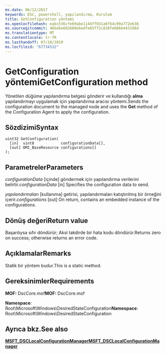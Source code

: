 ```yaml
---
ms.date: 06/12/2017
keywords: DSC, powershell, yapılandırma, Kurulum
title: GetConfiguration yöntemi
ms.openlocfilehash: eabc536cfe69abe1144ff031a6f64c09a772e638
ms.sourcegitcommit: 46bebe692689ebedfe65ff2c828fe666b443198d
ms.translationtype: MT
ms.contentlocale: tr-TR
ms.lasthandoff: 07/10/2019
ms.locfileid: "67734532"
---
```

# <a name="getconfiguration-method"></a><span data-ttu-id="749ef-103">GetConfiguration yöntemi</span><span class="sxs-lookup"><span data-stu-id="749ef-103">GetConfiguration method</span></span>

<span data-ttu-id="749ef-104">Yönetilen düğüme yapılandırma belgesi gönderir ve kullandığı **alma** yapılandırmayı uygulamak için yapılandırma aracısı yöntemi.</span><span class="sxs-lookup"><span data-stu-id="749ef-104">Sends the configuration document to the managed node and uses the **Get** method of the Configuration Agent to apply the configuration.</span></span>

## <a name="syntax"></a><span data-ttu-id="749ef-105">Sözdizimi</span><span class="sxs-lookup"><span data-stu-id="749ef-105">Syntax</span></span>

```mof
uint32 GetConfiguration(
  [in]  uint8            configurationData[],
  [out] OMI_BaseResource configurations[]
);
```

## <a name="parameters"></a><span data-ttu-id="749ef-106">Parametreler</span><span class="sxs-lookup"><span data-stu-id="749ef-106">Parameters</span></span>

<span data-ttu-id="749ef-107">*configurationData* \[içinde\] göndermek için yapılandırma verilerini belirtir.</span><span class="sxs-lookup"><span data-stu-id="749ef-107">*configurationData* \[in\] Specifies the configuration data to send.</span></span>

<span data-ttu-id="749ef-108">*yapılandırmaları* \[kullanıma\] getirisi, yapılandırmaları katıştırılmış bir örneğini içerir.</span><span class="sxs-lookup"><span data-stu-id="749ef-108">*configurations* \[out\] On return, contains an embedded instance of the configurations.</span></span>

## <a name="return-value"></a><span data-ttu-id="749ef-109">Dönüş değeri</span><span class="sxs-lookup"><span data-stu-id="749ef-109">Return value</span></span>

<span data-ttu-id="749ef-110">Başarılıysa sıfır döndürür; Aksi takdirde bir hata kodu döndürür.</span><span class="sxs-lookup"><span data-stu-id="749ef-110">Returns zero on success; otherwise returns an error code.</span></span>

## <a name="remarks"></a><span data-ttu-id="749ef-111">Açıklamalar</span><span class="sxs-lookup"><span data-stu-id="749ef-111">Remarks</span></span>

<span data-ttu-id="749ef-112">Statik bir yöntem budur.</span><span class="sxs-lookup"><span data-stu-id="749ef-112">This is a static method.</span></span>

## <a name="requirements"></a><span data-ttu-id="749ef-113">Gereksinimler</span><span class="sxs-lookup"><span data-stu-id="749ef-113">Requirements</span></span>

<span data-ttu-id="749ef-114">**MOF:** DscCore.mof</span><span class="sxs-lookup"><span data-stu-id="749ef-114">**MOF:** DscCore.mof</span></span>

<span data-ttu-id="749ef-115">**Namespace**: Root\Microsoft\Windows\DesiredStateConfiguration</span><span class="sxs-lookup"><span data-stu-id="749ef-115">**Namespace**: Root\Microsoft\Windows\DesiredStateConfiguration</span></span>

## <a name="see-also"></a><span data-ttu-id="749ef-116">Ayrıca bkz.</span><span class="sxs-lookup"><span data-stu-id="749ef-116">See also</span></span>

[<span data-ttu-id="749ef-117">**MSFT_DSCLocalConfigurationManager**</span><span class="sxs-lookup"><span data-stu-id="749ef-117">**MSFT_DSCLocalConfigurationManager**</span></span>](msft-dsclocalconfigurationmanager.md)
